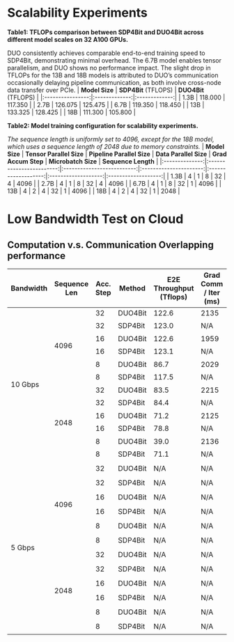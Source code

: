 # Scalability Experiments
**Table1: TFLOPs comparison between SDP4Bit and DUO4Bit across different model scales on 32 A100 GPUs.** 

DUO consistently achieves comparable end-to-end training speed to SDP4Bit, demonstrating minimal overhead. The 6.7B model enables tensor parallelism, and DUO shows no performance impact. The slight drop in TFLOPs for the 13B and 18B models is attributed to DUO’s communication occasionally delaying pipeline communication, as both involve cross-node data transfer over PCIe.
| **Model Size** | **SDP4Bit** (TFLOPS) | **DUO4Bit** (TFLOPS) |
|:----------------:|:-------------:|:-------------:|
| 1.3B           | 118.000     | 117.350     |
| 2.7B           | 126.075     | 125.475     |
| 6.7B           | 119.350     | 118.450     |
| 13B            | 133.325     | 128.425     |
| 18B            | 111.300     | 105.800     |

**Table2: Model training configuration for scalability experiments.**

*The sequence length is uniformly set to 4096, except for the 18B model, which uses a sequence length of 2048 due to memory constraints.*
| **Model Size** | **Tensor Parallel Size** | **Pipeline Parallel Size** | **Data Parallel Size** | **Grad Accum Step** | **Microbatch Size** | **Sequence Length** |
|:--------------:|:------------------------:|:--------------------------:|:----------------------:|:-------------------:|:-------------------:|:-------------------:|
| 1.3B           | 4                        | 1                          | 8                      | 32                  | 4                   | 4096                |
| 2.7B           | 4                        | 1                          | 8                      | 32                  | 4                   | 4096                |
| 6.7B           | 4                        | 1                          | 8                      | 32                  | 1                   | 4096                |
| 13B            | 4                        | 2                          | 4                      | 32                  | 1                   | 4096                |
| 18B            | 4                        | 2                          | 4                      | 32                  | 1                   | 2048                |

# Low Bandwidth Test on Cloud
## Computation v.s. Communication Overlapping performance

<table>
  <thead>
    <tr>
      <th>Bandwidth</th>
      <th>Sequence Len</th>
      <th>Acc. Step</th>
      <th>Method</th>
      <th>E2E Throughput (Tflops)</th>
      <th>Grad Comm / Iter (ms)</th>
      <th>Computation / Iter (ms)</th>
      <th>Full Overlap</th>
    </tr>
  </thead>
  <tbody>
    <tr>
      <td rowspan="12">10 Gbps</td>
      <td rowspan="6">4096</td>
      <td>32</td><td>DUO4Bit</td><td>122.6</td><td>2135</td><td>6042</td><td>✅ Yes</td>
    </tr>
    <tr><td>32</td><td>SDP4Bit</td><td>123.0</td><td>N/A</td><td>N/A</td><td>❓ N/A</td></tr>
    <tr><td>16</td><td>DUO4Bit</td><td>122.6</td><td>1959</td><td>3030</td><td>✅ Yes</td></tr>
    <tr><td>16</td><td>SDP4Bit</td><td>123.1</td><td>N/A</td><td>N/A</td><td>❓ N/A</td></tr>
    <tr><td>8</td><td>DUO4Bit</td><td>86.7</td><td>2029</td><td>1533</td><td>❌ No</td></tr>
    <tr><td>8</td><td>SDP4Bit</td><td>117.5</td><td>N/A</td><td>N/A</td><td>❓ N/A</td></tr>
    <tr>
      <td rowspan="6">2048</td>
      <td>32</td><td>DUO4Bit</td><td>83.5</td><td>2215</td><td>3024</td><td>✅ Yes</td>
    </tr>
    <tr><td>32</td><td>SDP4Bit</td><td>84.4</td><td>N/A</td><td>N/A</td><td>❓ N/A</td></tr>
    <tr><td>16</td><td>DUO4Bit</td><td>71.2</td><td>2125</td><td>1545</td><td>❌ No</td></tr>
    <tr><td>16</td><td>SDP4Bit</td><td>78.8</td><td>N/A</td><td>N/A</td><td>❓ N/A</td></tr>
    <tr><td>8</td><td>DUO4Bit</td><td>39.0</td><td>2136</td><td>771</td><td>❌ No</td></tr>
    <tr><td>8</td><td>SDP4Bit</td><td>71.1</td><td>N/A</td><td>N/A</td><td>❓ N/A</td></tr>
    <tr>
      <td rowspan="12">5 Gbps</td>
      <td rowspan="6">4096</td>
      <td>32</td><td>DUO4Bit</td><td>N/A</td><td>N/A</td><td>N/A</td><td>❓ N/A</td>
    </tr>
    <tr><td>32</td><td>SDP4Bit</td><td>N/A</td><td>N/A</td><td>N/A</td><td>❓ N/A</td></tr>
    <tr><td>16</td><td>DUO4Bit</td><td>N/A</td><td>N/A</td><td>N/A</td><td>❓ N/A</td></tr>
    <tr><td>16</td><td>SDP4Bit</td><td>N/A</td><td>N/A</td><td>N/A</td><td>❓ N/A</td></tr>
    <tr><td>8</td><td>DUO4Bit</td><td>N/A</td><td>N/A</td><td>N/A</td><td>❓ N/A</td></tr>
    <tr><td>8</td><td>SDP4Bit</td><td>N/A</td><td>N/A</td><td>N/A</td><td>❓ N/A</td></tr>
    <tr>
      <td rowspan="6">2048</td>
      <td>32</td><td>DUO4Bit</td><td>N/A</td><td>N/A</td><td>N/A</td><td>❓ N/A</td>
    </tr>
    <tr><td>32</td><td>SDP4Bit</td><td>N/A</td><td>N/A</td><td>N/A</td><td>❓ N/A</td></tr>
    <tr><td>16</td><td>DUO4Bit</td><td>N/A</td><td>N/A</td><td>N/A</td><td>❓ N/A</td></tr>
    <tr><td>16</td><td>SDP4Bit</td><td>N/A</td><td>N/A</td><td>N/A</td><td>❓ N/A</td></tr>
    <tr><td>8</td><td>DUO4Bit</td><td>N/A</td><td>N/A</td><td>N/A</td><td>❓ N/A</td></tr>
    <tr><td>8</td><td>SDP4Bit</td><td>N/A</td><td>N/A</td><td>N/A</td><td>❓ N/A</td></tr>
  </tbody>
</table>

